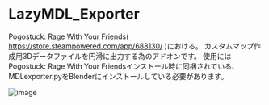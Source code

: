 # LazyMDL_Exporter
Pogostuck: Rage With Your Friends( https://store.steampowered.com/app/688130/ )における。
カスタムマップ作成用3Dデータファイルを円滑に出力する為のアドオンです。
使用にはPogostuck: Rage With Your Friendsインストール時に同梱されている、MDLexporter.pyをBlenderにインストールしている必要があります。

![image](https://github.com/murakami-1/LazyMDL_Exporter/assets/129714401/cf41d5ea-41e0-4756-a2e0-060bd882b791)
